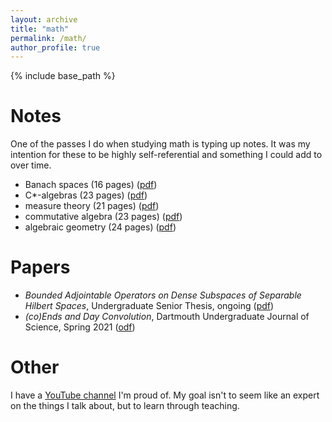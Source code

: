 ```yaml
---
layout: archive
title: "math"
permalink: /math/
author_profile: true
---
```


{% include base_path %}

Notes
======
One of the passes I do when studying math is typing up notes. It was my intention for these to 
be highly self-referential and something I could add to over time. 
* Banach spaces (16 pages) ([pdf](/files/banach_spaces_notes.pdf))
* C*-algebras (23 pages) ([pdf](/files/cstar_algebras_notes.pdf))
* measure theory (21 pages) ([pdf](/files/measure_theory_notes.pdf))
* commutative algebra (23 pages) ([pdf](/files/commutative_algebra_notes.pdf))
* algebraic geometry (24 pages) ([pdf](/files/algebraic_geometry_notes.pdf))

Papers
======
* _Bounded Adjointable Operators on Dense Subspaces of Separable Hilbert Spaces_, Undergraduate Senior Thesis, ongoing ([pdf](/files/senior_thesis.pdf))
* _(co)Ends and Day Convolution_, Dartmouth Undergraduate Journal of Science, Spring 2021 ([odf](/files/dujs_dayconv.pdf))
  
Other
======
I have a [YouTube channel](https://www.youtube.com/channel/UCvYCMicLA7TZNfYhOaSCOsw) I'm proud of. My goal isn't to seem like an expert 
on the things I talk about, but to learn through teaching.
